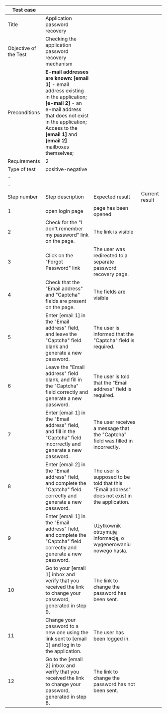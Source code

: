 | Test case             |                                                                                                                                                                                                                                           |                                                                                              |                |
| --------------------- | ----------------------------------------------------------------------------------------------------------------------------------------------------------------------------------------------------------------------------------------- | -------------------------------------------------------------------------------------------- | -------------- |
| Title                 | Application password recovery                                                                                                                                                                                                             |
| Objective of the Test | Checking the application password recovery mechanism                                                                                                                                                                                      |
| Preconditions         | **E-mail addresses are known:** **[email 1]** - email address existing in the application; **[e-mail 2]** - an e-mail address that does not exist in the application; Access to the **[email 1]** and **[email 2]** mailboxes themselves; |
| Requirements          | 2                                                                                                                                                                                                                                         |
| Type of test          | positive-negative                                                                                                                                                                                                                         |
| -                     |                                                                                                                                                                                                                                           |
| -                     |                                                                                                                                                                                                                                           |
| Step number           | Step description                                                                                                                                                                                                                          | Expected result                                                                              | Current result |
| 1                     | open login page                                                                                                                                                                                                                           | page has been opened                                                                         |
| 2                     | Check for the "I don't remember my password" link on the page.                                                                                                                                                                            | The link is visible                                                                          |
| 3                     | Click on the "Forgot Password" link                                                                                                                                                                                                       | The user was redirected to a separate password recovery page.                                |
| 4                     | Check that the "Email address" and "Captcha" fields are present on the page.                                                                                                                                                              | The fields are visible                                                                       |
| 5                     | Enter [email 1] in the "Email address" field, and leave the "Captcha" field blank and generate a new password.                                                                                                                            | The user is informed that the "Captcha" field is required.                                   |
| 6                     | Leave the "Email address" field blank, and fill in the "Captcha" field correctly and generate a new password.                                                                                                                             | The user is told that the "Email address" field is required.                                 |
| 7                     | Enter [email 1] in the "Email address" field, and fill in the "Captcha" field incorrectly and generate a new password.                                                                                                                    | The user receives a message that the "Captcha" field was filled in incorrectly.              |
| 8                     | Enter [email 2] in the "Email address" field, and complete the "Captcha" field correctly and generate a new password.                                                                                                                     | The user is supposed to be told that this "Email address" does not exist in the application. |
| 9                     | Enter [email 1] in the "Email address" field, and complete the "Captcha" field correctly and generate a new password.                                                                                                                     | Użytkownik otrzymuję informację, o wygenerowaniu nowego hasła.                               |
| 10                    | Go to your [email 1] inbox and verify that you received the link to change your password, generated in step 9.                                                                                                                            | The link to change the password has been sent.                                               |
| 11                    | Change your password to a new one using the link sent to [email 1] and log in to the application.                                                                                                                                         | The user has been logged in.                                                                 |
| 12                    | Go to the [email 2] inbox and verify that you received the link to change your password, generated in step 8.                                                                                                                             | The link to change the password has not been sent.                                           |

